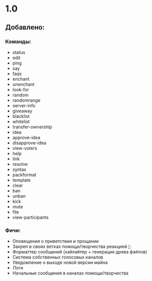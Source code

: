 # 1.0
## Добавлено:
### Команды:
- status
- edit
- ping
- say
- faqs
- enchant
- unenchant
- look-for
- random
- randomrange
- server-info
- giveaway
- blacklist
- whitelist
- transfer-ownership
- idea
- approve-idea
- disapprove-idea
- view-voters
- help
- link
- resolve
- syntax
- packformat
- template
- clear
- ban
- unban
- kick
- mute
- file
- view-participants
### Фичи:
- Оповещения о приветствии и прощании
- Закреп в своих ветках помощи/творчества реакцией `📌`
- Форматтер сообщений (хайлайтер + генерация древа файлов)
- Система собственных голосовых каналов
- Уведомление о выходе новой версии майна
- Логи
- Начальные сообщения в каналах помощи/творчества